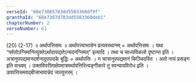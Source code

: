 ```yaml
---
verseId: "68e73085783dd5503360df9f"
granthaId: "68e7307d783dd5503360deb1"
chapterNumber: 2
verseNumber: 61
---
```


(20) (2-17) ॥ अर्थापत्तिसमः ॥ अर्थापत्त्याभासेन प्रत्यवस्थानम् = अर्थापत्तिसमः । यथा “पर्वतोऽग्निमानित्युक्तेऽर्थादापद्यतेऽन्यदनग्निमत्” इत्यादि । तथा च साध्यविकलो दृष्टान्त इति । अत्रानुपपद्यमानदर्शनादुपपादके बुद्धिः = अर्थापत्तिः । न चात्रानुपपद्यमानं किञ्चिदस्ति । अतो नायं प्रसङ्ग इति वाच्यम् । उक्तविपरीताक्षेपमात्रमर्थापत्तिरित्यङ्गीकारे तु स्वन्यायविरोध इति । उपपत्तिसमवद्बीजाभावान्नेदं जात्युत्तरम् ।

